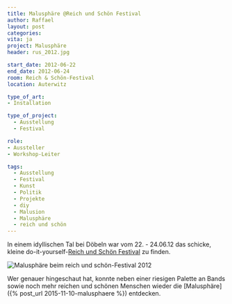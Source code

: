 ```yaml
---
title: Malusphäre @Reich und Schön Festival
author: Raffael
layout: post
categories:
vita: ja
project: Malusphäre
header: rus_2012.jpg

start_date: 2012-06-22
end_date: 2012-06-24
room: Reich & Schön-Festival
location: Auterwitz

type_of_art:
- Installation

type_of_project:
  - Ausstellung
  - Festival

role:
- Aussteller
- Workshop-Leiter

tags:
  - Ausstellung
  - Festival
  - Kunst
  - Politik
  - Projekte
  - diy
  - Malusion
  - Malusphäre
  - reich und schön
---
```


In einem idyllischen Tal bei Döbeln war vom 22. - 24.06.12 das schicke, kleine do-it-yourself-[Reich und Schön Festival](http://reichundschoen-festival.de/) zu finden. 

<!--more-->

![Malusphäre beim reich und schön-Festival 2012]({{site.imgpath}}/P1040480_web.jpg)

Wer genauer hingeschaut hat, konnte neben einer riesigen Palette an Bands sowie noch mehr reichen und schönen Menschen wieder die [Malusphäre]({% post_url 2015-11-10-malusphaere %}) entdecken.
